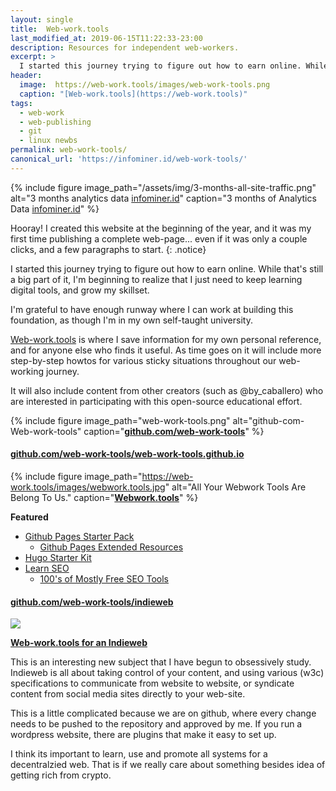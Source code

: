 ```yaml
---
layout: single
title:  Web-work.tools
last_modified_at: 2019-06-15T11:22:33-23:00
description: Resources for independent web-workers.
excerpt: >
  I started this journey trying to figure out how to earn online. While that's still a big part of it, I'm realizing that I just need to keep learning digital tools, and grow my skillset.
header:
  image:  https://web-work.tools/images/web-work-tools.png
  caption: "[Web-work.tools](https://web-work.tools)"
tags: 
  - web-work
  - web-publishing
  - git
  - linux newbs
permalink: web-work-tools/
canonical_url: 'https://infominer.id/web-work-tools/'
---
```




{% include figure image_path="/assets/img/3-months-all-site-traffic.png" alt="3 months analytics data [infominer.id](https://infominer.id)" caption="3 months of Analytics Data [infominer.id](https://infominer.id)" %}

Hooray! I created this website at the beginning of the year, and it was my first time publishing a complete web-page... even if it was only a couple clicks, and a few paragraphs to start.
{: .notice} 

I started this journey trying to figure out how to earn online. While that's still a big part of it, I'm beginning to realize that I just need to keep learning digital tools, and grow my skillset.

I'm grateful to have enough runway where I can work at building this foundation, as though I'm in my own self-taught university. 

[Web-work.tools](https://web-work.tools) is where I save information for my own personal reference, and for anyone else who finds it useful. As time goes on it will include more step-by-step howtos for various sticky situations throughout our web-working journey. 

It will also include content from other creators (such as @by_caballero) who are interested in participating with this open-source educational effort.

{% include figure image_path="web-work-tools.png" alt="github-com-Web-work-tools" caption="[**github.com/web-work-tools**](https://github.com/web-work-tools/)" %}

#### [**github.com/web-work-tools/web-work-tools.github.io**](https://github.com/web-work-tools)

{% include figure image_path="https://web-work.tools/images/webwork.tools.jpg" alt="All Your Webwork Tools Are Belong To Us." caption="[**Webwork.tools**](https://web-work.tools)" %}


**Featured**
  * [Github Pages Starter Pack](https://web-work.tools/github-pages-starter-pack/)
    * [Github Pages Extended Resources](https://web-work.tools/github-pages-extended-resources/)
  * [Hugo Starter Kit](https://web-work.tools/hugo-starter-kit/)
  * <a href="https://web-work.tools/learn-seo/" target="_blank">Learn SEO</a>
    * [100's of Mostly Free SEO Tools](https://web-work.tools/seo-tools/)


#### [**github.com/web-work-tools/indieweb**](https://github.com/web-work-tools/indieweb)

<a href="https://web-work.tools/indieweb"><img src="https://infominer.id/assets/img/infominer-does-indieweb.jpeg"></a>

[**Web-work.tools for an Indieweb**](https://web-work.tools/indieweb)


This is an interesting new subject that I have begun to obsessively study. Indieweb is all about taking control of your content, and using various (w3c) specifications to communicate from website to website, or syndicate content from social media sites directly to your web-site.

This is a little complicated because we are on github, where every change needs to be pushed to the repository and approved by me. If you run a wordpress website, there are plugins that make it easy to set up.

I think its important to learn, use and promote all systems for a decentralzied web. That is if we really care about something besides idea of getting rich from crypto.
